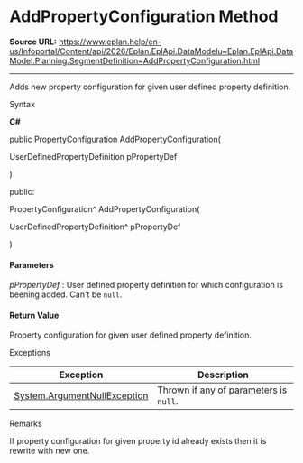 # AddPropertyConfiguration Method

**Source URL:** https://www.eplan.help/en-us/Infoportal/Content/api/2026/Eplan.EplApi.DataModelu~Eplan.EplApi.DataModel.Planning.SegmentDefinition~AddPropertyConfiguration.html

---

Adds new property configuration for given user defined property definition.

Syntax

**C#**



public PropertyConfiguration AddPropertyConfiguration( 

   UserDefinedPropertyDefinition pPropertyDef

)

public:

PropertyConfiguration^ AddPropertyConfiguration( 

   UserDefinedPropertyDefinition^ pPropertyDef

)


#### Parameters

*pPropertyDef*
:   User defined property definition for which configuration is beening added. Can't be `null`.

#### Return Value

Property configuration for given user defined property definition.

Exceptions

| Exception | Description |
| --- | --- |
| [System.ArgumentNullException](#) | Thrown if any of parameters is `null`. |

Remarks

If property configuration for given property id already exists then it is rewrite with new one.
